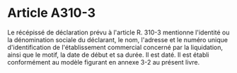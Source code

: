 # Article A310-3

Le récépissé de déclaration prévu à l'article R. 310-3 mentionne l'identité ou la dénomination sociale du déclarant, le nom, l'adresse et le numéro unique d'identification de l'établissement commercial concerné par la liquidation, ainsi que le motif, la date de début et sa durée. Il est daté. Il est établi conformément au modèle figurant en annexe 3-2 au présent livre.
